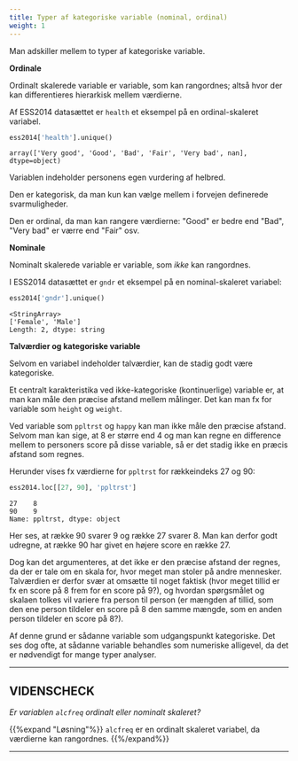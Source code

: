 ```yaml
---
title: Typer af kategoriske variable (nominal, ordinal)
weight: 1
---
```

Man adskiller mellem to typer af kategoriske variable.

**Ordinale**

Ordinalt skalerede variable er variable, som kan rangordnes; altså hvor der kan differentieres hierarkisk mellem værdierne.

Af ESS2014 datasættet er `health` et eksempel på en ordinal-skaleret variabel.


```python
ess2014['health'].unique()
```




    array(['Very good', 'Good', 'Bad', 'Fair', 'Very bad', nan], dtype=object)



Variablen indeholder personens egen vurdering af helbred. 

Den er kategorisk, da man kun kan vælge mellem i forvejen definerede svarmuligheder. 

Den er ordinal, da man kan rangere værdierne: "Good" er bedre end "Bad", "Very bad" er værre end "Fair" osv.

**Nominale**

Nominalt skalerede variable er variable, som *ikke* kan rangordnes.

I ESS2014 datasættet er `gndr` et eksempel på en nominal-skaleret variabel:


```python
ess2014['gndr'].unique()
```




    <StringArray>
    ['Female', 'Male']
    Length: 2, dtype: string



**Talværdier og kategoriske variable**

Selvom en variabel indeholder talværdier, kan de stadig godt være kategoriske.

Et centralt karakteristika ved ikke-kategoriske (kontinuerlige) variable er, at man kan måle den præcise afstand mellem målinger. Det kan man fx for variable som `height` og `weight`.

Ved variable som `ppltrst` og `happy` kan man ikke måle den præcise afstand. Selvom man kan sige, at 8 er større end 4 og man kan regne en difference mellem to personers score på disse variable, så er det stadig ikke en præcis afstand som regnes.

Herunder vises fx værdierne for `ppltrst` for rækkeindeks 27 og 90:


```python
ess2014.loc[[27, 90], 'ppltrst']
```




    27    8
    90    9
    Name: ppltrst, dtype: object



Her ses, at række 90 svarer 9 og række 27 svarer 8. Man kan derfor godt udregne, at række 90 har givet en højere score en række 27.

Dog kan det argumenteres, at det ikke er den præcise afstand der regnes, da der er tale om en skala for, hvor meget man stoler på andre mennesker. Talværdien er derfor svær at omsætte til noget faktisk (hvor meget tillid er fx en score på 8 frem for en score på 9?), og hvordan spørgsmålet og skalaen tolkes vil variere fra person til person (er mængden af tillid, som den ene person tildeler en score på 8 den samme mængde, som en anden person tildeler en score på 8?).

Af denne grund er sådanne variable som udgangspunkt kategoriske. Det ses dog ofte, at sådanne variable behandles som numeriske alligevel, da det er nødvendigt for mange typer analyser.

---

## VIDENSCHECK

*Er variablen `alcfreq` ordinalt eller nominalt skaleret?*

{{%expand "Løsning"%}}
`alcfreq` er en ordinalt skaleret variabel, da værdierne kan rangordnes.
{{%/expand%}}

---

